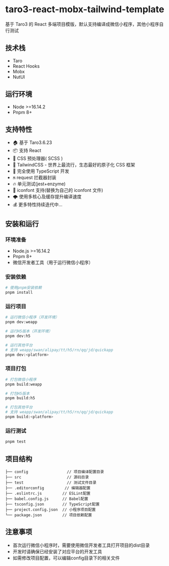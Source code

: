 # taro3-react-mobx-tailwind-template

基于 Taro3 的 React 多端项目模版，默认支持编译成微信小程序，其他小程序自行测试

## 技术栈

- Taro
- React Hooks
- Mobx
- NutUI

## 运行环境

- Node >=16.14.2
- Pnpm 8+

## 支持特性

- 🏠 基于 Taro3.6.23
- 📦 支持 React
- 🐑 CSS 预处理器( SCSS )
- 🎨 TailwindCSS - 世界上最流行，生态最好的原子化 CSS 框架
- 🥣 完全使用 TypeScript 开发
- 🔛 request 拦截器封装
- 🔥 单元测试(jest+enzyme)
- 🧬 iconfont 支持(替换为自己的 iconfont 文件)
- 🌩️ 使用多核心及缓存提升编译速度
- 💰 更多特性持续迭代中...

## 安装和运行

### 环境准备
- Node.js >=16.14.2
- Pnpm 8+
- 微信开发者工具（用于运行微信小程序）

### 安装依赖
```bash
# 使用pnpm安装依赖
pnpm install
```

### 运行项目

```bash
# 运行微信小程序（开发环境）
pnpm dev:weapp

# 运行H5版本（开发环境）
pnpm dev:h5

# 运行其他平台
# 支持 weapp/swan/alipay/tt/h5/rn/qq/jd/quickapp
pnpm dev:<platform>
```

### 项目打包

```bash
# 打包微信小程序
pnpm build:weapp

# 打包H5版本
pnpm build:h5

# 打包其他平台
# 支持 weapp/swan/alipay/tt/h5/rn/qq/jd/quickapp
pnpm build:<platform>
```

### 运行测试
```bash
pnpm test
```

## 项目结构
```
├── config                 // 项目编译配置目录
├── src                    // 源码目录
├── test                   // 测试文件目录
├── .editorconfig         // 编辑器配置
├── .eslintrc.js         // ESLint配置
├── babel.config.js      // Babel配置
├── tsconfig.json        // TypeScript配置
├── project.config.json  // 小程序项目配置
└── package.json         // 项目依赖配置
```

## 注意事项
- 首次运行微信小程序时，需要使用微信开发者工具打开项目的dist目录
- 开发时请确保已经安装了对应平台的开发工具
- 如需修改项目配置，可以编辑config目录下的相关文件
